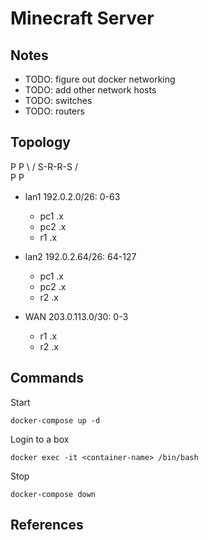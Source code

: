 # Minecraft Server

## Notes

- TODO: figure out docker networking
- TODO: add other network hosts
- TODO: switches
- TODO: routers

## Topology

P         P
 \       /
  S-R-R-S
 /       \
P         P

- lan1 192.0.2.0/26: 0-63
	- pc1 .x
	- pc2 .x
	- r1  .x

- lan2 192.0.2.64/26: 64-127
	- pc1 .x
	- pc2 .x
	- r2  .x

- WAN 203.0.113.0/30: 0-3
	- r1  .x
	- r2  .x

## Commands

Start
```
docker-compose up -d
```

Login to a box
```
docker exec -it <container-name> /bin/bash
```

Stop
```
docker-compose down
```

## References

